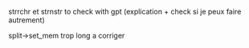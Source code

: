 strrchr et strnstr to check with gpt (explication + check si je peux faire autrement)

split->set_mem trop long a corriger
